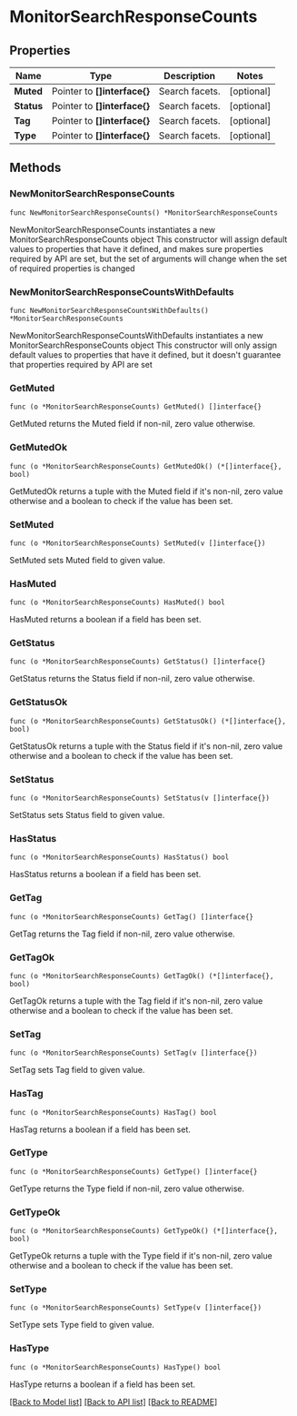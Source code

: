 # MonitorSearchResponseCounts

## Properties

Name | Type | Description | Notes
---- | ---- | ----------- | ------
**Muted** | Pointer to **[]interface{}** | Search facets. | [optional] 
**Status** | Pointer to **[]interface{}** | Search facets. | [optional] 
**Tag** | Pointer to **[]interface{}** | Search facets. | [optional] 
**Type** | Pointer to **[]interface{}** | Search facets. | [optional] 

## Methods

### NewMonitorSearchResponseCounts

`func NewMonitorSearchResponseCounts() *MonitorSearchResponseCounts`

NewMonitorSearchResponseCounts instantiates a new MonitorSearchResponseCounts object
This constructor will assign default values to properties that have it defined,
and makes sure properties required by API are set, but the set of arguments
will change when the set of required properties is changed

### NewMonitorSearchResponseCountsWithDefaults

`func NewMonitorSearchResponseCountsWithDefaults() *MonitorSearchResponseCounts`

NewMonitorSearchResponseCountsWithDefaults instantiates a new MonitorSearchResponseCounts object
This constructor will only assign default values to properties that have it defined,
but it doesn't guarantee that properties required by API are set

### GetMuted

`func (o *MonitorSearchResponseCounts) GetMuted() []interface{}`

GetMuted returns the Muted field if non-nil, zero value otherwise.

### GetMutedOk

`func (o *MonitorSearchResponseCounts) GetMutedOk() (*[]interface{}, bool)`

GetMutedOk returns a tuple with the Muted field if it's non-nil, zero value otherwise
and a boolean to check if the value has been set.

### SetMuted

`func (o *MonitorSearchResponseCounts) SetMuted(v []interface{})`

SetMuted sets Muted field to given value.

### HasMuted

`func (o *MonitorSearchResponseCounts) HasMuted() bool`

HasMuted returns a boolean if a field has been set.

### GetStatus

`func (o *MonitorSearchResponseCounts) GetStatus() []interface{}`

GetStatus returns the Status field if non-nil, zero value otherwise.

### GetStatusOk

`func (o *MonitorSearchResponseCounts) GetStatusOk() (*[]interface{}, bool)`

GetStatusOk returns a tuple with the Status field if it's non-nil, zero value otherwise
and a boolean to check if the value has been set.

### SetStatus

`func (o *MonitorSearchResponseCounts) SetStatus(v []interface{})`

SetStatus sets Status field to given value.

### HasStatus

`func (o *MonitorSearchResponseCounts) HasStatus() bool`

HasStatus returns a boolean if a field has been set.

### GetTag

`func (o *MonitorSearchResponseCounts) GetTag() []interface{}`

GetTag returns the Tag field if non-nil, zero value otherwise.

### GetTagOk

`func (o *MonitorSearchResponseCounts) GetTagOk() (*[]interface{}, bool)`

GetTagOk returns a tuple with the Tag field if it's non-nil, zero value otherwise
and a boolean to check if the value has been set.

### SetTag

`func (o *MonitorSearchResponseCounts) SetTag(v []interface{})`

SetTag sets Tag field to given value.

### HasTag

`func (o *MonitorSearchResponseCounts) HasTag() bool`

HasTag returns a boolean if a field has been set.

### GetType

`func (o *MonitorSearchResponseCounts) GetType() []interface{}`

GetType returns the Type field if non-nil, zero value otherwise.

### GetTypeOk

`func (o *MonitorSearchResponseCounts) GetTypeOk() (*[]interface{}, bool)`

GetTypeOk returns a tuple with the Type field if it's non-nil, zero value otherwise
and a boolean to check if the value has been set.

### SetType

`func (o *MonitorSearchResponseCounts) SetType(v []interface{})`

SetType sets Type field to given value.

### HasType

`func (o *MonitorSearchResponseCounts) HasType() bool`

HasType returns a boolean if a field has been set.


[[Back to Model list]](../README.md#documentation-for-models) [[Back to API list]](../README.md#documentation-for-api-endpoints) [[Back to README]](../README.md)


